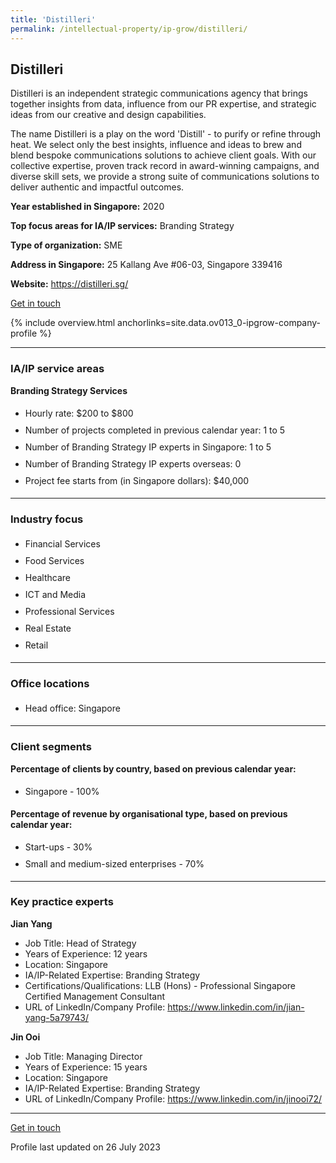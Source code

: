 ```yaml
---
title: 'Distilleri'
permalink: /intellectual-property/ip-grow/distilleri/
---
```


## Distilleri

Distilleri is an independent strategic communications agency that brings together insights from data, influence from our PR expertise, and strategic ideas from our creative and design capabilities.

The name Distilleri is a play on the word 'Distill' - to purify or refine through heat. We select only the best insights, influence and ideas to brew and blend bespoke communications solutions to achieve client goals. With our collective expertise, proven track record in award-winning campaigns, and diverse skill sets, we provide a strong suite of communications solutions to deliver authentic and impactful outcomes.

<b>Year established in Singapore:</b> 2020

<b>Top focus areas for IA/IP services:</b> Branding Strategy

<b>Type of organization:</b> SME

<b>Address in Singapore:</b> 25 Kallang Ave #06-03, Singapore 339416

<b>Website:</b> <a href='https://distilleri.sg/'>https://distilleri.sg/</a>

<a class='btn' href='https://form.gov.sg/64a39ea59693f40011757358' target='_blank' rel='noopener'>Get in touch</a>

{% include overview.html anchorlinks=site.data.ov013_0-ipgrow-company-profile %}

---
<a name='ip-related-service-areas'></a>
### IA/IP service areas

**Branding Strategy Services**

<ul>
<li style='line-height: 27px; margin: 0px 0px !important'>Hourly rate:  $200 to $800</li>
<li style='line-height: 27px; margin: 0px 0px !important'>Number of projects completed in previous calendar year: 1 to 5</li>
<li style='line-height: 27px; margin: 0px 0px !important'>Number of Branding Strategy IP experts in Singapore: 1 to 5</li>
<li style='line-height: 27px; margin: 0px 0px !important'>Number of Branding Strategy IP experts overseas: 0</li>
<li style='line-height: 27px; margin: 0px 0px !important'>Project fee starts from (in Singapore dollars):  $40,000</li>
</ul>

---
<a name='industry-focus'></a>
### Industry focus

<ul><li style='line-height: 27px; margin: 0px 0px !important'> Financial Services</li><li style='line-height: 27px; margin: 0px 0px !important'>Food Services</li><li style='line-height: 27px; margin: 0px 0px !important'>Healthcare</li><li style='line-height: 27px; margin: 0px 0px !important'>ICT and Media</li><li style='line-height: 27px; margin: 0px 0px !important'>Professional Services</li><li style='line-height: 27px; margin: 0px 0px !important'>Real Estate</li><li style='line-height: 27px; margin: 0px 0px !important'>Retail</li></ul>

---
<a name='office-locations'></a>
### Office locations

<ul><li style='line-height: 27px; margin: 0px 0px !important'> Head office: Singapore</li></ul>

---
<a name='client-segments'></a>
### Client segments

**Percentage of clients by country, based on previous calendar year:**

<ul><li style='line-height: 27px; margin: 0px 0px !important'> Singapore - 100%</li></ul>

**Percentage of revenue by organisational type, based on previous calendar year:**

<ul><li style='line-height: 27px; margin: 0px 0px !important'> Start-ups - 30%</li><li style='line-height: 27px; margin: 0px 0px !important'>Small and medium-sized enterprises - 70%</li></ul>

---
<a name='key-practice-experts'></a>
### Key practice experts

**Jian Yang**

- Job Title: Head of Strategy
- Years of Experience: 12 years
- Location: Singapore
- IA/IP-Related Expertise: Branding Strategy
- Certifications/Qualifications: LLB (Hons) - Professional Singapore Certified Management Consultant
- URL of LinkedIn/Company Profile: <a href="https://www.linkedin.com/in/jian-yang-5a79743/" target="_blank" rel="noopener">https://www.linkedin.com/in/jian-yang-5a79743/</a>

**Jin Ooi**

- Job Title: Managing Director
- Years of Experience: 15 years
- Location: Singapore
- IA/IP-Related Expertise: Branding Strategy
- URL of LinkedIn/Company Profile: <a href="https://www.linkedin.com/in/jinooi72/" target="_blank" rel="noopener">https://www.linkedin.com/in/jinooi72/</a>

---
<p>
<a class='btn' href='https://form.gov.sg/64a39ea59693f40011757358' target='_blank' rel='noopener'>Get in touch</a>
</p>
Profile last updated on 26 July 2023
